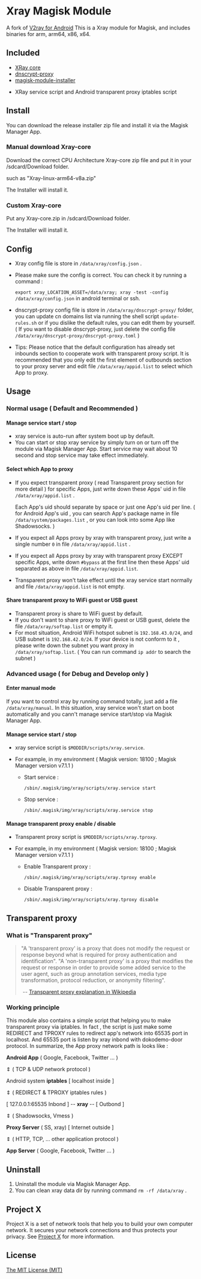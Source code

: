 # Xray Magisk Module
A fork of [V2ray for Android](https://github.com/Magisk-Modules-Repo/v2ray)
This is a Xray module for Magisk, and includes binaries for arm, arm64, x86, x64.
 
 
 
## Included
 
* [XRay core](<https://github.com/XTLS/Xray-core>)
* [dnscrypt-proxy](<https://github.com/DNSCrypt/dnscrypt-proxy>)
* [magisk-module-installer](https://github.com/topjohnwu/magisk-module-installer)
 
- XRay service script and Android transparent proxy iptables script
 
 
 
## Install
 
You can download the release installer zip file and install it via the Magisk Manager App.
 
### Manual download Xray-core
Download the correct CPU Architecture Xray-core zip file and put it in your /sdcard/Download folder.
 
such as "Xray-linux-arm64-v8a.zip"
 
The Installer will install it.
 
### Custom Xray-core
Put any Xray-core.zip in /sdcard/Download folder.
 
The Installer will install it.
 
## Config
 
- Xray config file is store in `/data/xray/config.json` .
 
- Please make sure the config is correct. You can check it by running a command :
 
   `export xray_LOCATION_ASSET=/data/xray; xray -test -config /data/xray/config.json`  in android terminal or ssh.
 
- dnscrypt-proxy config file is store in `/data/xray/dnscrypt-proxy/` folder, you can update cn domains list via running the shell script `update-rules.sh` or if you dislike the default rules, you can edit them by yourself. ( If you want to disable dnscrypt-proxy, just delete the config file `/data/xray/dnscrypt-proxy/dnscrypt-proxy.toml` )
 
- Tips: Please notice that the default configuration has already set inbounds section to cooperate work with transparent proxy script. It is recommended that you only edit the first element of outbounds section to your proxy server and edit file `/data/xray/appid.list` to select which App to proxy.
 
 
 
## Usage
 
### Normal usage ( Default and Recommended )
 
#### Manage service start / stop
 
- xray service is auto-run after system boot up by default.
- You can start or stop xray service by simply turn on or turn off the module via Magisk Manager App. Start service may wait about 10 second and stop service may take effect immediately.
 
 
 
#### Select which App to proxy
 
- If you expect transparent proxy ( read Transparent proxy section for more detail ) for specific Apps, just write down these Apps' uid in file `/data/xray/appid.list` . 
 
  Each App's uid should separate by space or just one App's uid per line. ( for Android App's uid , you can search App's package name in file `/data/system/packages.list` , or you can look into some App like Shadowsocks. )
 
- If you expect all Apps proxy by xray with transparent proxy, just write a single number `0` in file `/data/xray/appid.list` .
 
- If you expect all Apps proxy by xray with transparent proxy EXCEPT specific Apps, write down `#bypass` at the first line then these Apps' uid separated as above in file `/data/xray/appid.list`. 
 
- Transparent proxy won't take effect until the xray service start normally and file `/data/xray/appid.list` is not empty.
 
 
 
#### Share transparent proxy to WiFi guest or USB guest
 
- Transparent proxy is share to WiFi guest by default.
- If you don't want to share proxy to WiFi guest or USB guest, delete the file `/data/xray/softap.list` or empty it.
- For most situation, Android WiFi hotspot subnet is `192.168.43.0/24`, and USB subnet is `192.168.42.0/24`. If your device is not conform to it , please write down the subnet you want proxy in `/data/xray/softap.list`. ( You can run command `ip addr` to search the subnet )
 
 
 
### Advanced usage ( for Debug and Develop only )
 
#### Enter manual mode
 
If you want to control xray by running command totally, just add a file `/data/xray/manual`.  In this situation, xray service won't start on boot automatically and you cann't manage service start/stop via Magisk Manager App. 
 
 
 
#### Manage service start / stop
 
- xray service script is `$MODDIR/scripts/xray.service`.
 
- For example, in my environment ( Magisk version: 18100 ; Magisk Manager version v7.1.1 )
 
  - Start service : 
 
    `/sbin/.magisk/img/xray/scripts/xray.service start`
 
  - Stop service :
 
    `/sbin/.magisk/img/xray/scripts/xray.service stop`
 
 
 
#### Manage transparent proxy enable / disable
 
- Transparent proxy script is `$MODDIR/scripts/xray.tproxy`.
 
- For example, in my environment ( Magisk version: 18100 ; Magisk Manager version v7.1.1 )
 
  - Enable Transparent proxy : 
 
    `/sbin/.magisk/img/xray/scripts/xray.tproxy enable`
 
  - Disable Transparent proxy :
 
    `/sbin/.magisk/img/xray/scripts/xray.tproxy disable`
 
 
 
## Transparent proxy
 
### What is "Transparent proxy"
 
> "A 'transparent proxy' is a proxy that does not modify the request or response beyond what is required for proxy authentication and identification". "A 'non-transparent proxy' is a proxy that modifies the request or response in order to provide some added service to the user agent, such as group annotation services, media type transformation, protocol reduction, or anonymity filtering".
>
> ​                                -- [Transparent proxy explanation in Wikipedia](https://en.wikipedia.org/wiki/Proxy_server#Transparent_proxy)
 
 
 
### Working principle
 
This module also contains a simple script that helping you to make transparent proxy via iptables. In fact , the script is just make some REDIRECT and TPROXY rules to redirect app's network into 65535 port in localhost. And 65535 port is listen by xray inbond with dokodemo-door protocol. In summarize, the App proxy network path is looks like :
 
 
 
**Android App** ( Google, Facebook, Twitter ... )
 
  ⇕  ( TCP & UDP network protocol )
 
Android system **iptables**      [ localhost inside ]
 
  ⇕  ( REDIRECT & TPROXY iptables rules )
 
[ 127.0.0.1:65535 Inbond ] -- **xray** -- [ Outbond ]
 
  ⇕  ( Shadowsocks, Vmess )
 
**Proxy Server** ( SS, xray)   [ Internet outside ]             
 
  ⇕ ( HTTP, TCP, ... other application protocol ) 
 
**App Server** ( Google, Facebook, Twitter ... )
 
 
 
## Uninstall
 
1. Uninstall the module via Magisk Manager App.
2. You can clean xray data dir by running command `rm -rf /data/xray` .
 
 
 
## Project X
 
Project X is a set of network tools that help you to build your own computer network. It secures your network connections and thus protects your privacy. See [Project X](https://github.com/XTLS/xray-core) for more information.
 
 
 
## License
 
[The MIT License (MIT)](https://raw.githubusercontent.com/XTLS/xray-core/master/LICENSE)
 